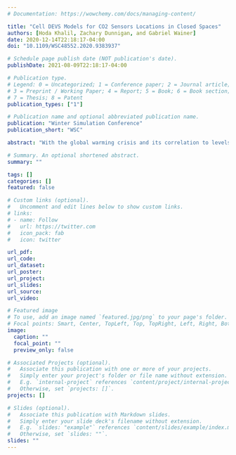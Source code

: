 ```yaml
---
# Documentation: https://wowchemy.com/docs/managing-content/

title: "Cell DEVS Models for CO2 Sensors Locations in Closed Spaces"
authors: [Hoda Khalil, Zachary Dunnigan, and Gabriel Wainer]
date: 2020-12-14T22:18:17-04:00
doi: "10.1109/WSC48552.2020.9383937"

# Schedule page publish date (NOT publication's date).
publishDate: 2021-08-09T22:18:17-04:00

# Publication type.
# Legend: 0 = Uncategorized; 1 = Conference paper; 2 = Journal article;
# 3 = Preprint / Working Paper; 4 = Report; 5 = Book; 6 = Book section;
# 7 = Thesis; 8 = Patent
publication_types: ["1"]

# Publication name and optional abbreviated publication name.
publication: "Winter Simulation Conference"
publication_short: "WSC"

abstract: "With the global warming crisis and its correlation to levels of energy consumption, it is paramount to find ways to reduce energy consumption in closed spaces with minimal disruption to occupants' comfort. Thus, researchers are working to improve methodologies for occupant-based demand-control heating, ventilation, and air conditioning. Sensor usage for occupancy detection is among the methodologies researched for controlling consumption. Carbon dioxide sensors proved to be effective but overly sensitive to configuration. Research also proved that there is an undetermined latency period between the changes of the number of occupants and the carbon dioxide sensors detection of that change. We present a work in progress method to determine the best placement of carbon dioxide sensors for the accurate occupants' detection and calculation of latency using the Cellular Discrete-Event Specifications formalism. We present several case studies showing resemblance between physical closed spaces and the models and how the simulation replicates real-life scenarios."

# Summary. An optional shortened abstract.
summary: ""

tags: []
categories: []
featured: false

# Custom links (optional).
#   Uncomment and edit lines below to show custom links.
# links:
# - name: Follow
#   url: https://twitter.com
#   icon_pack: fab
#   icon: twitter

url_pdf:
url_code:
url_dataset:
url_poster:
url_project:
url_slides:
url_source:
url_video:

# Featured image
# To use, add an image named `featured.jpg/png` to your page's folder. 
# Focal points: Smart, Center, TopLeft, Top, TopRight, Left, Right, BottomLeft, Bottom, BottomRight.
image:
  caption: ""
  focal_point: ""
  preview_only: false

# Associated Projects (optional).
#   Associate this publication with one or more of your projects.
#   Simply enter your project's folder or file name without extension.
#   E.g. `internal-project` references `content/project/internal-project/index.md`.
#   Otherwise, set `projects: []`.
projects: []

# Slides (optional).
#   Associate this publication with Markdown slides.
#   Simply enter your slide deck's filename without extension.
#   E.g. `slides: "example"` references `content/slides/example/index.md`.
#   Otherwise, set `slides: ""`.
slides: ""
---
```

